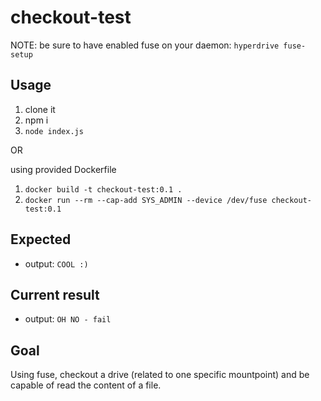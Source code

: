 # checkout-test

NOTE: be sure to have enabled fuse on your daemon: `hyperdrive fuse-setup`

## Usage

1. clone it
2. npm i
3. `node index.js`

OR

using provided Dockerfile
1. `docker build -t checkout-test:0.1 .`
2. `docker run --rm --cap-add SYS_ADMIN --device /dev/fuse checkout-test:0.1`

## Expected

- output: `COOL :)`

## Current result

- output: `OH NO - fail`

## Goal

Using fuse, checkout a drive (related to one specific mountpoint) and be capable of read the content of a file.
